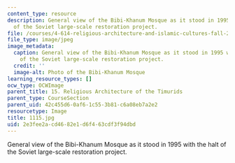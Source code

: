 ```yaml
---
content_type: resource
description: General view of the Bibi-Khanum Mosque as it stood in 1995 with the halt
  of the Soviet large-scale restoration project.
file: /courses/4-614-religious-architecture-and-islamic-cultures-fall-2002/2e3fee2acd4682e1d6f463cdf3f94dbd_1115.jpg
file_type: image/jpeg
image_metadata:
  caption: General view of the Bibi-Khanum Mosque as it stood in 1995 with the halt
    of the Soviet large-scale restoration project.
  credit: ''
  image-alt: Photo of the Bibi-Khanum Mosque
learning_resource_types: []
ocw_type: OCWImage
parent_title: 15. Religious Architecture of the Timurids
parent_type: CourseSection
parent_uid: 42c455d6-0af6-1c55-3b81-c6a08eb7a2e2
resourcetype: Image
title: 1115.jpg
uid: 2e3fee2a-cd46-82e1-d6f4-63cdf3f94dbd
---
```

General view of the Bibi-Khanum Mosque as it stood in 1995 with the halt of the Soviet large-scale restoration project.


